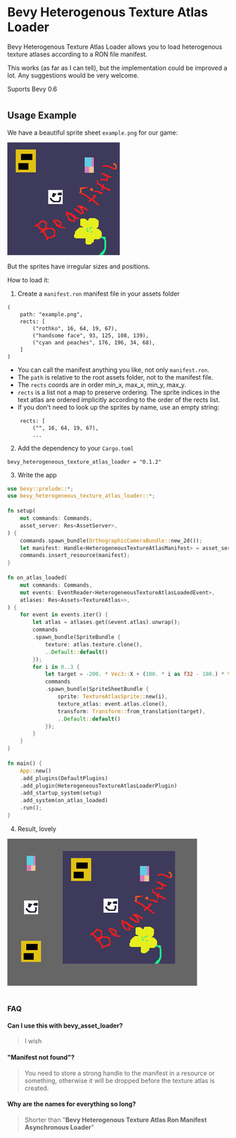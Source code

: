 # Bevy Heterogenous Texture Atlas Loader

Bevy Heterogenous Texture Atlas Loader allows you to load heterogenous texture atlases according to a RON file manifest.


This works (as far as I can tell), but the implementation could be improved a lot. Any suggestions would be very welcome.

Suports Bevy 0.6

#

## Usage Example

We have a beautiful sprite sheet `example.png` for our game:

 ![/assets/example.png](/assets/example.png)

But the sprites have irregular sizes and positions. 

How to load it:

1. Create a `manifest.ron` manifest file in your assets folder

```
(
    path: "example.png",
    rects: [
        ("rothko", 16, 64, 19, 67),
        ("handsome face", 93, 125, 108, 139),
        ("cyan and peaches", 176, 196, 34, 68),
    ]
)
```
* You can call the manifest anything you like, not only `manifest.ron`.
* The `path` is relative to the root assets folder, not to the manifest file.
* The `rects` coords are in order min_x, max_x, min_y, max_y.
* `rects` is a list not a map to preserve ordering. The sprite indices in the text atlas are ordered implicitly according to the order of the rects list.
* If you don't need to look up the sprites by name, use an empty string:
```
    rects: [
        ("", 16, 64, 19, 67),
        ...
```

2. Add the dependency to your `Cargo.toml`

```
bevy_heterogeneous_texture_atlas_loader = "0.1.2"
```


3. Write the app


```rust
use bevy::prelude::*;
use bevy_heterogeneous_texture_atlas_loader::*;

fn setup(
    mut commands: Commands,
    asset_server: Res<AssetServer>,
) {
    commands.spawn_bundle(OrthographicCameraBundle::new_2d());
    let manifest: Handle<HeterogeneousTextureAtlasManifest> = asset_server.load("manifest.ron");
    commands.insert_resource(manifest);
}

fn on_atlas_loaded(
    mut commands: Commands,
    mut events: EventReader<HeterogeneousTextureAtlasLoadedEvent>,
    atlases: Res<Assets<TextureAtlas>>,
) {
    for event in events.iter() {
        let atlas = atlases.get(&event.atlas).unwrap();
        commands
        .spawn_bundle(SpriteBundle {
            texture: atlas.texture.clone(),
            ..Default::default()
        });
        for i in 0..3 {
            let target = -200. * Vec3::X + (100. * i as f32 - 100.) * Vec3::Y;
            commands
            .spawn_bundle(SpriteSheetBundle {
                sprite: TextureAtlasSprite::new(i),
                texture_atlas: event.atlas.clone(),
                transform: Transform::from_translation(target),
                ..Default::default()
            });
        }
    }
}

fn main() {
    App::new()
    .add_plugins(DefaultPlugins)
    .add_plugin(HeterogeneousTextureAtlasLoaderPlugin)
    .add_startup_system(setup)
    .add_system(on_atlas_loaded)
    .run();
}
```
4. Result, lovely

 ![/assets/example.png](/assets/beautiful.png)


#
### FAQ
#### Can I use this with bevy_asset_loader?
> I wish
#### "Manifest not found"?
> You need to store a strong handle to the manifest in a resource or something,
otherwise it will be dropped before the texture atlas is created.
#### Why are the names for everything so long?
> Shorter than "**Bevy Heterogenous Texture Atlas Ron Manifest Asynchronous Loader**"



